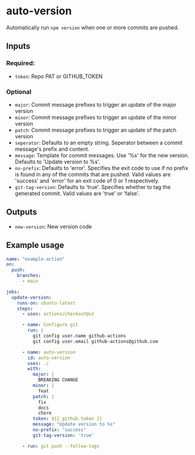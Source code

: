 # auto-version

Automatically run `npm version` when one or more commits are pushed.

## Inputs

### Required:

* `token`: Repo PAT or GITHUB_TOKEN

### Optional

* `major`: Commit message prefixes to trigger an update of the major version
* `minor`: Commit message prefixes to trigger an update of the minor version
* `patch`: Commit message prefixes to trigger an update of the patch version
* `seperator`: Defaults to an empty string. Seperator between a commit message's prefix and content.
* `message`: Template for commit messages. Use '%s' for the new version. Defaults to 'Update version to %s'.
* `no-prefix`: Defaults to 'error'. Specifies the exit code to use if no prefix is found in any of the commits that are pushed. Valid values are 'success' and 'error' for an exit code of 0 or 1 respectively.
* `git-tag-version`: Defaults to 'true'. Specifies whether to tag the generated commit. Valid values are 'true' or 'false'.

## Outputs

* `new-version`: New version code

## Example usage

```yaml
name: "example-action"
on:
  push:
    branches:
      - main

jobs:
  update-version:
    runs-on: ubuntu-latest
    steps:
      - uses: actions/checkout@v2

      - name: Configure git
        run: |
          git config user.name github-actions
          git config user.email github-actions@github.com

      - name: auto-version
        id: auto-version
        uses: ./
        with:
          major: |
            BREAKING CHANGE
          minor: |
            feat
          patch: |
            fix
            docs
            chore
          token: ${{ github.token }}
          message: "Update version to %s"
          no-prefix: "success"
          git-tag-version: 'true'

      - run: git push --follow-tags
```